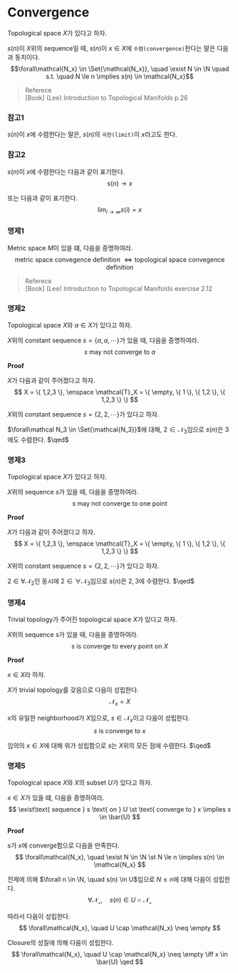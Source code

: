 # Convergence
Topological space $X$가 있다고 하자.

$s(n)$이 $X$위의 sequence일 때, $s(n)$이 $x \in X$에 `수렴(convergence)`한다는 말은 다음과 동치이다.
$$\forall\mathcal{N_x} \in \Set{\mathcal{N_x}}, \quad  \exist N \in \N \quad s.t. \quad  N \le n \implies s(n) \in \mathcal{N_x}$$

> Referece  
> [Book] (Lee) Introduction to Topological Manifolds p.26

### 참고1
$s(n)$이 $x$에 수렴한다는 말은, $s(n)$의 `극한(limit)`이 $x$라고도 한다.

### 참고2
$s(n)$이 $x$에 수렴한다는 다음과 같이 표기한다.
$$ s(n) \rightarrow x $$

또는 다음과 같이 표기한다.
$$ \lim_{i\rightarrow\infty} s(i) = x $$

### 명제1
Metric space $M$이 있을 떄, 다음을 증명하여라.
$$\text{metric space convegence definition } \iff \text{topological space convegence definition} $$

> Referece  
> [Book] (Lee) Introduction to Topological Manifolds exercise 2.12

### 명제2
Topological space $X$와 $a \in X$가 있다고 하자.

$X$위의 constant sequence $s=\{a,a,\cdots\}$가 있을 때, 다음을 증명하여라.
$$ s \text{ may not converge to } a $$

**Proof**

$X$가 다음과 같이 주어졌다고 하자.
$$ X = \{ 1,2,3 \}, \enspace \mathcal{T}_X = \{ \empty, \{ 1 \}, \{ 1,2 \}, \{ 1,2,3 \} \} $$

$X$위의 constant sequence $s = \{ 2,2,\cdots \}$가 있다고 하자.

$\forall\mathcal N_3 \in \Set{\mathcal{N_3}}$에 대해, $2 \in \mathcal{N_3}$임으로 $s(n)$은 $3$에도 수렴한다. $\qed$

### 명제3
Topological space $X$가 있다고 하자.

$X$위의 sequence $s$가 있을 때, 다음을 증명하여라.
$$ s \text{ may not converge to one point } $$

**Proof**

$X$가 다음과 같이 주어졌다고 하자.
$$ X = \{ 1,2,3 \}, \enspace \mathcal{T}_X = \{ \empty, \{ 1 \}, \{ 1,2 \}, \{ 1,2,3 \} \} $$

$X$위의 constant sequence $s = \{ 2,2,\cdots \}$가 있다고 하자.

$2 \in \forall\mathcal N_2$인 동시에 $2 \in \forall\mathcal N_3$임으로 $s(n)$은 $2,3$에 수렴한다. $\qed$

### 명제4
Trivial topology가 주어진 topological space $X$가 있다고 하자.

$X$위의 sequence $s$가 있을 때, 다음을 증명하여라.
$$ s \text{ is converge to every point on } X $$

**Proof**

$x \in X$라 하자.

$X$가 trivial topology를 갖음으로 다음이 성립한다.
$$ \mathcal N_x = X $$

$x$의 유일한 neighborhood가 $X$임으로, $s \in \mathcal N_x$이고 다음이 성립한다.
$$ s \text{ is converge to } x $$

임의의 $x \in X$에 대해 위가 성립함으로 $s$는 $X$위의 모든 점에 수렴한다. $\qed$

### 명제5
Topological space $X$와 $X$의 subset $U$가 있다고 하자.

$x \in X$가 있을 떄, 다음을 증명하여라.
$$  \exist\text{ sequence } s \text{ on } U \st \text{ converge to } x \implies x \in \bar{U} $$

**Proof**

$s$가 $x$에 converge함으로 다음을 만족한다.
$$ \forall\mathcal{N_x}, \quad \exist N \in \N \st N \le n \implies s(n) \in \mathcal{N_x} $$

전제에 의해 $\forall n \in \N, \quad s(n) \in U$임으로 $N \le n$에 대해 다음이 성립한다.
$$ \forall\mathcal{N_x}, \quad s(n) \in U \cap \mathcal{N_x} $$

따라서 다음이 성립한다.
$$ \forall\mathcal{N_x}, \quad U \cap \mathcal{N_x} \neq \empty $$


Closure의 성질에 의해 다음이 성립한다.
$$ \forall\mathcal{N_x}, \quad U \cap \mathcal{N_x} \neq \empty \iff x \in \bar{U} \qed $$